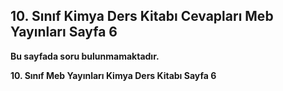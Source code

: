 ## 10. Sınıf Kimya Ders Kitabı Cevapları Meb Yayınları Sayfa 6

**Bu sayfada soru bulunmamaktadır.**

**10. Sınıf Meb Yayınları Kimya Ders Kitabı Sayfa 6**